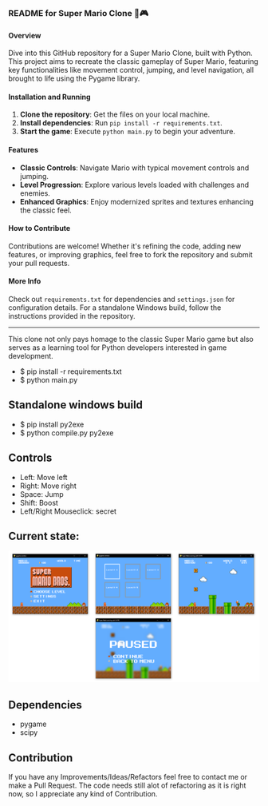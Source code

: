 ### README for Super Mario Clone 🍄🎮

#### Overview
Dive into this GitHub repository for a Super Mario Clone, built with Python. This project aims to recreate the classic gameplay of Super Mario, featuring key functionalities like movement control, jumping, and level navigation, all brought to life using the Pygame library.

#### Installation and Running
1. **Clone the repository**: Get the files on your local machine.
2. **Install dependencies**: Run `pip install -r requirements.txt`.
3. **Start the game**: Execute `python main.py` to begin your adventure.

#### Features
- **Classic Controls**: Navigate Mario with typical movement controls and jumping.
- **Level Progression**: Explore various levels loaded with challenges and enemies.
- **Enhanced Graphics**: Enjoy modernized sprites and textures enhancing the classic feel.

#### How to Contribute
Contributions are welcome! Whether it's refining the code, adding new features, or improving graphics, feel free to fork the repository and submit your pull requests.

#### More Info
Check out `requirements.txt` for dependencies and `settings.json` for configuration details. For a standalone Windows build, follow the instructions provided in the repository.

---

This clone not only pays homage to the classic Super Mario game but also serves as a learning tool for Python developers interested in game development.

* $ pip install -r requirements.txt
* $ python main.py

## Standalone windows build

* $ pip install py2exe
* $ python compile.py py2exe

## Controls

* Left: Move left  
* Right: Move right  
* Space: Jump  
* Shift: Boost   
* Left/Right Mouseclick: secret   

## Current state:
![Alt text](img/pics.png "current state")

## Dependencies	
* pygame	
* scipy	

## Contribution

If you have any Improvements/Ideas/Refactors feel free to contact me or make a Pull Request.
The code needs still alot of refactoring as it is right now, so I appreciate any kind of Contribution.
